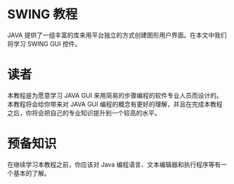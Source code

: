 # SWING 教程

JAVA 提供了一组丰富的库来用平台独立的方式创建图形用户界面。在本文中我们将学习 SWING GUI 控件。

# 读者

本教程是为愿意学习 JAVA GUI 来用简易的步骤编程的软件专业人员而设计的。本教程将会给你带来对 JAVA GUI 编程的概念有更好的理解，并且在完成本教程之后，你将会把自己的专业知识提升到一个较高的水平。

# 预备知识

在继续学习本教程之前，你应该对 Java 编程语言、文本编辑器和执行程序等有一个基本的了解。
